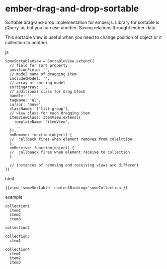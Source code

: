 ember-drag-and-drop-sortable
============================

Sortable drag-and-drop implementation for ember.js. Library for sortable is jQuery-ui, but you can use another. Saving relations throught ember-data.

This sortable view is useful when you need to change position of object or it collection to another.

js

```
SomeSortableView = SortableView.extend({
  // field for sort property
  positionField: '',
  // model name of dragging item
  includedModel: '',
  // array of sorting model
  sortingArray: '',
  // additional class for drag block
  handle: '',
  tagName: 'ul',
  cursor: 'move',
  classNames: ['list-group'],
  // view class for each dragging item
  itemViewClass: ItemView.extend({
    templateName: 'itemView',
    ...
  }),
  onRemove: function(object) {
  //  callback fires when element removes from colelction
  },
  onReceive: function(object) {
  //  callbaack fires when element receive to collection
  }

  // instances of removing and receiving views are different
})
```

html

```
{{view 'someSortable' contentBinding='someCollection'}}
```

example
```
collection1
  item1
  item2
  item3

collection2

collection3
  item1
  
collection4
  item1
  item2
  item3
```
